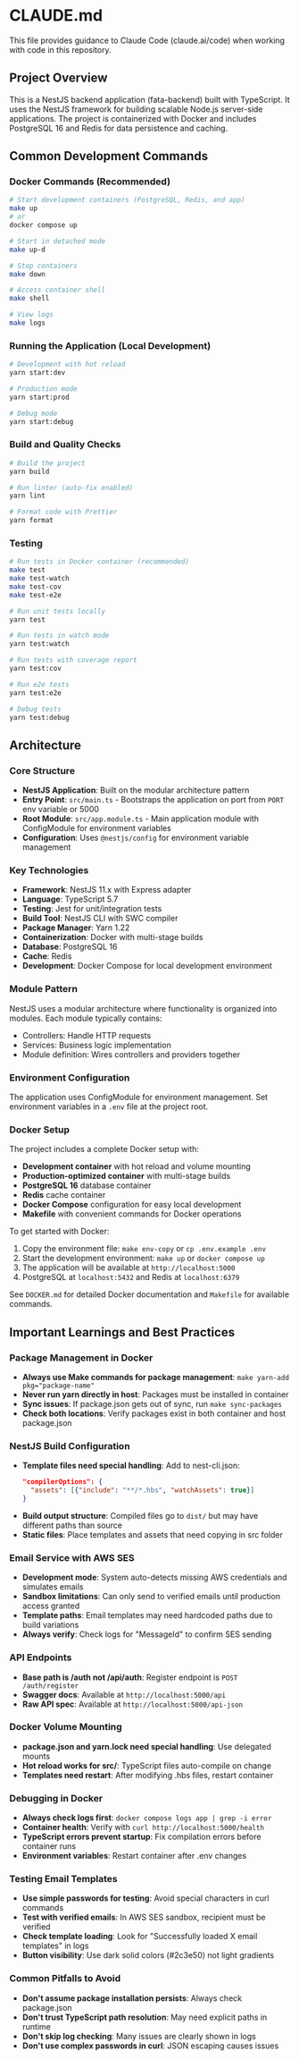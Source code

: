 # CLAUDE.md

This file provides guidance to Claude Code (claude.ai/code) when working with code in this repository.

## Project Overview

This is a NestJS backend application (fata-backend) built with TypeScript. It uses the NestJS framework for building scalable Node.js server-side applications. The project is containerized with Docker and includes PostgreSQL 16 and Redis for data persistence and caching.

## Common Development Commands

### Docker Commands (Recommended)
```bash
# Start development containers (PostgreSQL, Redis, and app)
make up
# or
docker compose up

# Start in detached mode
make up-d

# Stop containers
make down

# Access container shell
make shell

# View logs
make logs
```

### Running the Application (Local Development)
```bash
# Development with hot reload
yarn start:dev

# Production mode
yarn start:prod

# Debug mode
yarn start:debug
```

### Build and Quality Checks
```bash
# Build the project
yarn build

# Run linter (auto-fix enabled)
yarn lint

# Format code with Prettier
yarn format
```

### Testing
```bash
# Run tests in Docker container (recommended)
make test
make test-watch
make test-cov
make test-e2e

# Run unit tests locally
yarn test

# Run tests in watch mode
yarn test:watch

# Run tests with coverage report
yarn test:cov

# Run e2e tests
yarn test:e2e

# Debug tests
yarn test:debug
```

## Architecture

### Core Structure
- **NestJS Application**: Built on the modular architecture pattern
- **Entry Point**: `src/main.ts` - Bootstraps the application on port from `PORT` env variable or 5000
- **Root Module**: `src/app.module.ts` - Main application module with ConfigModule for environment variables
- **Configuration**: Uses `@nestjs/config` for environment variable management

### Key Technologies
- **Framework**: NestJS 11.x with Express adapter
- **Language**: TypeScript 5.7
- **Testing**: Jest for unit/integration tests
- **Build Tool**: NestJS CLI with SWC compiler
- **Package Manager**: Yarn 1.22
- **Containerization**: Docker with multi-stage builds
- **Database**: PostgreSQL 16
- **Cache**: Redis
- **Development**: Docker Compose for local development environment

### Module Pattern
NestJS uses a modular architecture where functionality is organized into modules. Each module typically contains:
- Controllers: Handle HTTP requests
- Services: Business logic implementation
- Module definition: Wires controllers and providers together

### Environment Configuration
The application uses ConfigModule for environment management. Set environment variables in a `.env` file at the project root.

### Docker Setup
The project includes a complete Docker setup with:
- **Development container** with hot reload and volume mounting
- **Production-optimized container** with multi-stage builds
- **PostgreSQL 16** database container
- **Redis** cache container
- **Docker Compose** configuration for easy local development
- **Makefile** with convenient commands for Docker operations

To get started with Docker:
1. Copy the environment file: `make env-copy` or `cp .env.example .env`
2. Start the development environment: `make up` or `docker compose up`
3. The application will be available at `http://localhost:5000`
4. PostgreSQL at `localhost:5432` and Redis at `localhost:6379`

See `DOCKER.md` for detailed Docker documentation and `Makefile` for available commands.

## Important Learnings and Best Practices

### Package Management in Docker
- **Always use Make commands for package management**: `make yarn-add pkg="package-name"`
- **Never run yarn directly in host**: Packages must be installed in container
- **Sync issues**: If package.json gets out of sync, run `make sync-packages`
- **Check both locations**: Verify packages exist in both container and host package.json

### NestJS Build Configuration
- **Template files need special handling**: Add to nest-cli.json:
  ```json
  "compilerOptions": {
    "assets": [{"include": "**/*.hbs", "watchAssets": true}]
  }
  ```
- **Build output structure**: Compiled files go to `dist/` but may have different paths than source
- **Static files**: Place templates and assets that need copying in src folder

### Email Service with AWS SES
- **Development mode**: System auto-detects missing AWS credentials and simulates emails
- **Sandbox limitations**: Can only send to verified emails until production access granted
- **Template paths**: Email templates may need hardcoded paths due to build variations
- **Always verify**: Check logs for "MessageId" to confirm SES sending

### API Endpoints
- **Base path is /auth not /api/auth**: Register endpoint is `POST /auth/register`
- **Swagger docs**: Available at `http://localhost:5000/api`
- **Raw API spec**: Available at `http://localhost:5000/api-json`

### Docker Volume Mounting
- **package.json and yarn.lock need special handling**: Use delegated mounts
- **Hot reload works for src/**: TypeScript files auto-compile on change
- **Templates need restart**: After modifying .hbs files, restart container

### Debugging in Docker
- **Always check logs first**: `docker compose logs app | grep -i error`
- **Container health**: Verify with `curl http://localhost:5000/health`
- **TypeScript errors prevent startup**: Fix compilation errors before container runs
- **Environment variables**: Restart container after .env changes

### Testing Email Templates
- **Use simple passwords for testing**: Avoid special characters in curl commands
- **Test with verified emails**: In AWS SES sandbox, recipient must be verified
- **Check template loading**: Look for "Successfully loaded X email templates" in logs
- **Button visibility**: Use dark solid colors (#2c3e50) not light gradients

### Common Pitfalls to Avoid
- **Don't assume package installation persists**: Always check package.json
- **Don't trust TypeScript path resolution**: May need explicit paths in runtime
- **Don't skip log checking**: Many issues are clearly shown in logs
- **Don't use complex passwords in curl**: JSON escaping causes issues